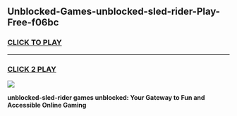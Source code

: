 
## Unblocked-Games-unblocked-sled-rider-Play-Free-f06bc
<h3>
<a href="https://premium76.site?title=unblocked-sled-rider&ref=23A">CLICK TO PLAY</a></h3>
<hr>

<h3>
<a href="https://premium76.site?title=unblocked-sled-rider&ref=23A">CLICK 2 PLAY</a>
  
</h3>

<a href="https://premium76.site?title=unblocked-sled-rider&ref=23A"><img src="https://clearcache.store/games.png"></a>


**unblocked-sled-rider games unblocked: Your Gateway to Fun and Accessible Online Gaming**

